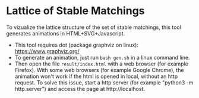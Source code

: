 # Lattice of Stable Matchings

To vizualize the lattice structure of the set of stable matchings,
this tool generates animations in HTML+SVG+Javascript.

* This tool requires dot (package graphviz on linux): https://www.graphviz.org/
* To generate an animation, just run `bash gen.sh` in a linux command line.
* Then open the file `result/index.html` with a web browser (for example Firefox). 
With some web browsers (for example Google Chrome), the animation won't work if the
html is opened in local, without an http request.
To solve this issue, start a http server (for example "python3 -m http.server")
and access the page at http://localhost. 
